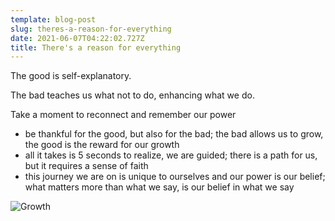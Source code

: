 ```yaml
---
template: blog-post
slug: theres-a-reason-for-everything
date: 2021-06-07T04:22:02.727Z
title: There's a reason for everything
---
```

The good is self-explanatory.

The bad teaches us what not to do, enhancing what we do.

Take a moment to reconnect and remember our power

* be thankful for the good, but also for the bad; the bad allows us to grow, the good is the reward for our growth
* all it takes is 5 seconds to realize, we are guided; there is a path for us, but it requires a sense of faith 
* this journey we are on is unique to ourselves and our power is our belief; what matters more than what we say, is our belief in what we say

![Growth](https://images.pexels.com/photos/113335/pexels-photo-113335.jpeg?auto=compress&cs=tinysrgb&dpr=2&h=650&w=940 "Growth")